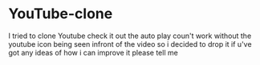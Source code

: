 # YouTube-clone
I tried to clone Youtube check it out
the auto play coun't work without the youtube icon being seen infront of the video so i decided to drop it if u've got any ideas of how i can improve it please tell me
